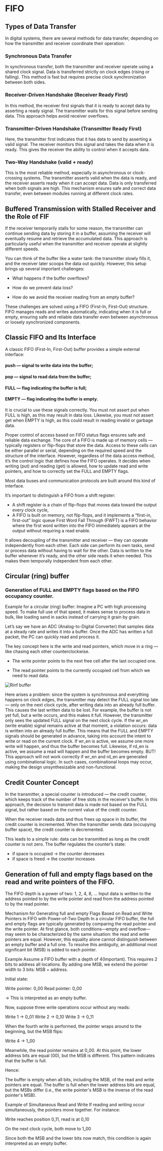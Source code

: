 # FIFO

## Types of Data Transfer

In digital systems, there are several methods for data transfer, depending on how the transmitter and receiver coordinate their operation:

### Synchronous Data Transfer
In synchronous transfer, both the transmitter and receiver operate using a shared clock signal. Data is transferred strictly on clock edges (rising or falling). This method is fast but requires precise clock synchronization between both sides.

### Receiver-Driven Handshake (Receiver Ready First)
In this method, the receiver first signals that it is ready to accept data by asserting a ready signal. The transmitter waits for this signal before sending data. This approach helps avoid receiver overflows.

### Transmitter-Driven Handshake (Transmitter Ready First)
Here, the transmitter first indicates that it has data to send by asserting a valid signal. The receiver monitors this signal and takes the data when it is ready. This gives the receiver the ability to control when it accepts data.

### Two-Way Handshake (valid + ready)
This is the most reliable method, especially in asynchronous or clock-crossing systems. The transmitter asserts valid when the data is ready, and the receiver asserts ready when it can accept data. Data is only transferred when both signals are high. This mechanism ensures safe and correct data transfer, even between modules running at different clock rates.

## Buffered Transmission with Stalled Receiver and the Role of FIF
If the receiver temporarily stalls for some reason, the transmitter can continue sending data by storing it in a buffer, assuming the receiver will eventually resume and retrieve the accumulated data. This approach is particularly useful when the transmitter and receiver operate at slightly different speeds.

You can think of the buffer like a water tank: the transmitter slowly fills it, and the receiver later scoops the data out quickly. However, this setup brings up several important challenges:

- What happens if the buffer overflows?

- How do we prevent data loss?

- How do we avoid the receiver reading from an empty buffer?

These challenges are solved using a FIFO (First-In, First-Out) structure. FIFO manages reads and writes automatically, indicating when it is full or empty, ensuring safe and reliable data transfer even between asynchronous or loosely synchronized components.

## Classic FIFO and Its Interface

A classic FIFO (First-In, First-Out) buffer provides a simple external interface:

#### push — signal to write data into the buffer;

#### pop — signal to read data from the buffer;

#### FULL — flag indicating the buffer is full;

#### EMPTY — flag indicating the buffer is empty.

It is crucial to use these signals correctly.
You must not assert put when FULL is high, as this may result in data loss.
Likewise, you must not assert get when EMPTY is high, as this could result in reading invalid or garbage data.

Proper control of access based on FIFO status flags ensures safe and reliable data exchange.
The core of a FIFO is made up of memory cells — typically registers or flip-flops that store the data.
Access to these cells can be either parallel or serial, depending on the required speed and the structure of the interface.
However, regardless of the data access method, it’s the control logic that defines how the FIFO operates.
It decides when writing (put) and reading (get) is allowed, how to update read and write pointers, and how to correctly set the FULL and EMPTY flags.

Most data buses and communication protocols are built around this kind of interface.

It’s important to distinguish a FIFO from a shift register:
- A shift register is a chain of flip-flops that moves data toward the output every clock cycle,
- A FIFO is built on memory, not flip-flops, and it implements a “first-in, first-out” logic queue
  First Word Fall Through (FWFT) is a FIFO behavior where the first word written into the FIFO 
  immediately appears at the output without requiring a read enable.

It allows decoupling of the transmitter and receiver — they can operate independently from each other. Each side can perform its own tasks, send or process data without having to wait for the other.
Data is written to the buffer whenever it’s ready, and the other side reads it when needed. This makes them temporally independent from each other.

## Circular (ring) buffer

### Generation of FULL and EMPTY flags based on the FIFO occupancy counter.

Example for a circular (ring) buffer:
Imagine a PC with high processing speed.
To make full use of that speed, it makes sense to process data in bulk, like loading sand in sacks instead of carrying it grain by grain.

Let’s say we have an ADC (Analog-to-Digital Converter) that samples data at a steady rate and writes it into a buffer.
Once the ADC has written a full packet, the PC can quickly read and process it.

The key concept here is the write and read pointers, which move in a ring — like chasing each other counterclockwise.

- The write pointer points to the next free cell after the last occupied one.

- The read pointer points to the currently occupied cell from which we need to read data.

![Rinf buffer](ring_buffer.jpg)

Here arises a problem: since the system is synchronous and everything happens on clock edges, the transmitter may detect the FULL signal too late — only on the next clock cycle, after writing data into an already full buffer. This causes the last written data to be lost.
For example, the buffer is not yet full, but a write occurs, and this makes it full. However, the transmitter only sees the updated FULL signal on the next clock cycle. If the wr_en (write enable) signal remains active at that moment, a violation occurs: data is written into an already full buffer.
This means that the FULL and EMPTY signals should be generated in advance, taking into account the intent to write or read on the current clock.
If wr_en is active, we assume one more write will happen, and thus the buffer becomes full. Likewise, if rd_en is active, we assume a read will happen and the buffer becomes empty.
BUT! This approach will not work correctly if wr_en and rd_en are generated using combinational logic. In such cases, combinational loops may occur, making the design unsynthesizable and non-functional.

## Credit Counter Concept

In the transmitter, a special counter is introduced — the credit counter, which keeps track of the number of free slots in the receiver's buffer. In this approach, the decision to transmit data is made not based on the FULL signal, but rather based on the current value of the credit counter.

When the receiver reads data and thus frees up space in its buffer, the credit counter is incremented. When the transmitter sends data (occupying buffer space), the credit counter is decremented.

This leads to a simple rule: data can be transmitted as long as the credit counter is not zero.
The buffer regulates the counter’s state:
- if space is occupied → the counter decreases
- if space is freed → the counter increases

## Generation of full and empty flags based on the read and write pointers of the FIFO.

The FIFO depth is a power of two: 1, 2, 4, 8, ...
Input data is written to the address pointed to by the write pointer and read from the address pointed to by the read pointer.

Mechanism for Generating full and empty Flags Based on Read and Write Pointers in FIFO with Power-of-Two Depth
In a circular FIFO buffer, the full and empty flags are typically generated by comparing the read pointer and the write pointer. At first glance, both conditions—empty and overflow—may seem to be characterized by the same situation: the read and write pointers are equal. However, this equality alone cannot distinguish between an empty buffer and a full one. To resolve this ambiguity, an additional most significant bit (MSB) is added to each pointer.

Example
Assume a FIFO buffer with a depth of 4(Important). This requires 2 bits to address all locations. By adding one MSB, we extend the pointer width to 3 bits: MSB + address.

Initial state:

Write pointer: 0_00
Read pointer: 0_00

→ This is interpreted as an empty buffer.

Now, suppose three write operations occur without any reads:

Write 1 → 0_01
Write 2 → 0_10
Write 3 → 0_11

When the fourth write is performed, the pointer wraps around to the beginning, but the MSB flips:

Write 4 → 1_00

Meanwhile, the read pointer remains at 0_00. At this point, the lower address bits are equal (00), but the MSB is different. This pattern indicates that the buffer is full.

Hence:

The buffer is empty when all bits, including the MSB, of the read and write pointers are equal.
The buffer is full when the lower address bits are equal, but the MSBs differ (i.e., the write pointer's MSB is the inverse of the read pointer's MSB).

Example of Simultaneous Read and Write
If reading and writing occur simultaneously, the pointers move together. For instance:

Write reaches position 0_11, read is at 0_10

On the next clock cycle, both move to 1_00

Since both the MSB and the lower bits now match, this condition is again interpreted as an empty buffer.











